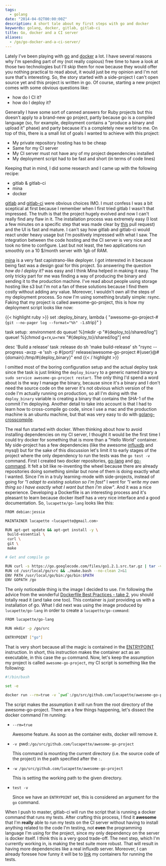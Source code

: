 ```yaml
---
tags:
  - golang
date: "2014-04-02T00:00:00Z"
description: A short tale about my first steps with go and docker
keywords: golang, docker, gitlab, gitlab-ci
title: Go, docker and a CI server
aliases:
  - /go/go-docker-and-a-ci-server/
---
```


Lately I've been playing with [go](http://golang.org) and
[docker](https://docker.io) a lot. I have several reasons why I'm spending
part of my (not really copious) free time to have a look at those two
technologies but I'll skip them for now because they would offer you nothing
practical to read about, it would just be my opinion and I'm not sure that's
interesting. So, the story started with a side-project I can't open source yet
and this project is written in go. Of course, starting a new project comes
with some obvious questions like:

- how do I CI it?
- how do I deploy it?

Generally I have some sort of canned answers for Ruby projects but this
doesn't apply to a brand-new go project, partly because go is a compiled
language (so, for example, deployment contains a "produce a binary and upload
it" phase) and party because it's a completely new world to me. On top of
this, there is a small list of goals I wanted to achieve with this project:

- My private repository hosting has to be cheap
- Same for my CI server
- My CI server must not have any of my project dependencies installed
- My deployment script had to be fast and short (in terms of code lines)

Keeping that in mind, I did some research and I came up with the following
recipe:

- gitlab & gitlab-ci
- mina
- docker

[gitlab](https://www.gitlab.com/gitlab-ce/) and
[gitlab-ci](https://www.gitlab.com/gitlab-ci/) were obvious choices IMO. I
must confess I was a bit sceptical at first because I remember when I first
tried gitlab I wasn't that impressed. The truth is that the project hugely
evolved and now I can't really find any flaw in it. The installation process
was extremely easy (I lost a few minutes on a specific step that was made
clear by [this](https://github.com/gitlabhq/gitlab-ci-runner/pull/78) pull
request) and the UI is fast and mature. I can't say how gitlab and gitlab-ci
would react under heavy usage but I'm positively impressed with what I saw.
The integration between the code hosting and the CI server is very nice and
took no time to configure. Last but not least, the two applications run
smoothly on a 10 $/month server with 1gb of RAM.

[mina](http://nadarei.co/mina/) is a very fast capistrano-like deployer. I got
interested in it because being fast was a design goal for this project. So
answering the question _how do I deploy it?_ was easy and I think Mina helped
in making it easy. The only tricky part for me was finding a way of producing
the binary and sending it to the production machine. I've read about people
using storage hosting like s3 but I'm not a fan of these solutions because I
find them costly without adding any value. Moreover, I wouldn't own all the
steps of my deployment process. So now I'm using something brutally simple:
rsync. Faking that my project is called awesome-go-project, this is how my
deployment script looks like now:

{{< highlight ruby >}}
set :deploy_binary, lambda { "awesome-go-project-#{`git --no-pager log --format="%h" -1`.strip}" }

task setup: :environment do
queue! %[mkdir -p "#{deploy_to}/shared/log"]
queue! %[chmod g+rx,u+rwx "#{deploy_to}/shared/log"]
end

desc 'Build a release'
task :release do
sh 'make build-release'
sh "rsync --progress -avzp -e 'ssh -p #{port}' release/awesome-go-project #{user}@#{domain}:/tmp/#{deploy_binary}"
end
{{< / highlight >}}

I omitted most of the boring configuration setup and the actual deploy task
since the task is just linking the `deploy_binary` to a generic named binary a
`sudo service awesome-go-project restart`. The only thing I'd spend a word
about is the way I manage the binary, because since it's a binary and I don't
need the source code on the server it's not obvious which version of the code
I'm actually running on production, so all I'm doing with the `deploy_binary`
variable is creating a binary that contains the SHA-1 of the commit I'm
deploying. Another detail to take into account is that I had to learn how to
cross-compile go code, since I use a mac and the production machine is an
ubuntu machine, but that was very easy to do with
[golang-crosscompile](https://github.com/davecheney/golang-crosscompile).

The real fun started with docker. When thinking about how to avoid installing
dependencies on my CI server, I thought it would be the first time I could try
docker for something that is more than a "Hello World" container. My
side-project has a few dependencies (like the awesome
[influxdb](http://influxdb.org/) and mysql) but for the sake of this
discussion let's limit it to early stages of the project where the only
dependency to run the tests was the `go test -v` command. First I created two
docker repositories, [go-lang](https://index.docker.io/u/lucapette/go-lang/)
and [go-command](https://index.docker.io/u/lucapette/go-command/). It felt a
bit like re-inventing the wheel because there are already repositories doing
something similar but none of them is doing exactly what I wanted. Since
I'm in a truly learning-mode with side-projects, instead of going for _"I
adapt to existing solution so I'm fast"_ I went for _"I write my own thing so
I have exactly what I want but then I'm slow"_. And it was a nice experience.
Developing a Dockerfile is an interesting process and it's pleasant to learn
because docker itself has a very nice interface and a good documentation. So,
`lucapette/go-lang` looks like this:

```sh
FROM debian:jessie

MAINTAINER lucapette <lucapette@gmail.com>

RUN apt-get update && apt-get install -y \
 build-essential \
 curl \
 git \
 make

# Get and compile go

RUN curl -s https://go.googlecode.com/files/go1.2.1.src.tar.gz | tar -v -C /usr/local -xz
RUN cd /usr/local/go/src && ./make.bash --no-clean 2>&1
ENV PATH /usr/local/go/bin:/go/bin:$PATH
ENV GOPATH /go
```

The only noticeable thing is the image I decided to use. I'm following the
advice from the wonderful [Dockerfile Best Practices - take
2](http://crosbymichael.com/dockerfile-best-practices-take-2.html), you should
totally read it (and take one too). This container is _just_ providing us
with a installation of go. What I did next was using the image produced by
`lucapette/go-lang` in order to create a `lucapette/go-command`:

```sh
FROM lucapette/go-lang

RUN mkdir -p /go/src

ENTRYPOINT ["go"]
```

That is very short because all the magic is contained in the
[ENTRYPOINT](http://docs.docker.io/en/latest/reference/builder/#entrypoint)
instruction. In short, this instruction makes the container act as an
executable, in this case the `go` command. Now, let's keep the assumption my
project is called `awesome-go-project`, my CI script is something like the
following:

```sh
#!/bin/bash

set -e

docker run --rm=true -v `pwd`:/go/src/github.com/lucapette/awesome-go-project -w /go/src/github.com/lucapette/awesome-go-project lucapette/go-command test -v
```

The script makes the assumption it will run from the root directory of the
awesome-go-project. There are a few things happening, let's dissect the docker
command I'm running:

- `--rm=true`

  Awesome feature. As soon as the container exits, docker will remove it.

- `-v `pwd`:/go/src/github.com/lucapette/awesome-go-project`

  This command is mounting the current directory (i.e. the source code of the
  project) in the path specified after the `:`.

- `-w /go/src/github.com/lucapette/awesome-go-project`

  This is setting the working path to the given directory.

- `test -v`

  Since we have an `ENTRYPOINT` set, this is considered an argument for the `go`
  command.

When I push to master, gitlab-ci will run the script that is running a docker
command that runs my tests. After crafting this process, I find it **awesome**
that I'm **really** able to run my tests on the CI server without having to
install anything related to the code I'm testing, not **even** the programming
language I'm using for the project, since my only dependency on the server is
docker itself. I think this is a very good trade-off. The next step, which I'm
currently working in, is making the test suite more robust. That will result in
having more dependencies like a real influxdb server. Moreover, I can already
foresee how funny it will be to
[link](http://docs.docker.io/en/latest/use/working_with_links_names/) my
containers for running the tests.
